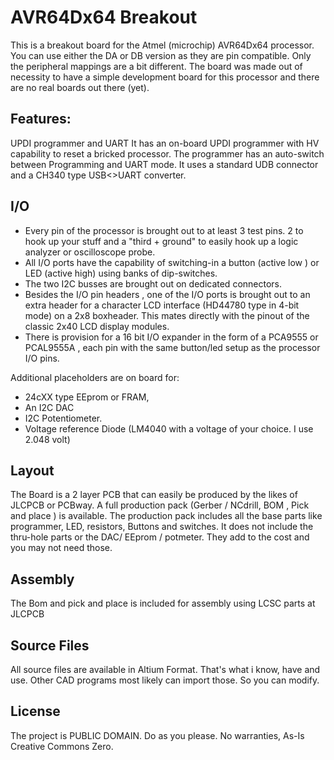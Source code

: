 # AVR64Dx64 Breakout

This is a breakout board for the Atmel (microchip) AVR64Dx64 processor. You can use either the DA or DB version as they are pin compatible. Only the peripheral mappings are a bit different.
The board was made out of necessity to have a simple development board for this processor and there are no real boards out there (yet).

## Features:

UPDI programmer and UART
It has an on-board UPDI programmer with HV capability to reset a bricked processor. The programmer has an auto-switch between Programming and UART mode. It uses a standard UDB connector and a CH340 type USB<>UART converter.

## I/O 

- Every pin of the processor is brought out to at least 3 test pins. 2 to hook up your stuff and a "third + ground" to easily hook up a logic analyzer or oscilloscope probe.
- All I/O ports have the capability of switching-in a button (active low ) or LED (active high) using banks of dip-switches.
- The two I2C busses are brought out on dedicated connectors.
- Besides the I/O pin headers , one of the I/O ports is brought out to an extra header for a character LCD interface (HD44780 type in 4-bit mode) on a 2x8 boxheader. This mates directly with the pinout of the classic 2x40 LCD display modules.
- There is provision for a 16 bit I/O expander in the form of a PCA9555 or PCAL9555A , each pin with the same button/led setup as the processor I/O pins.

Additional placeholders are on board for:

- 24cXX type EEprom or FRAM,
- An I2C DAC
- I2C Potentiometer.
- Voltage reference Diode (LM4040 with a voltage of your choice. I use 2.048 volt)

## Layout

The Board is a 2 layer PCB that can easily be produced by the likes of JLCPCB or PCBway.  A full production pack (Gerber / NCdrill, BOM , Pick and place ) is available. The production pack includes all the base parts like programmer, LED, resistors, Buttons and switches. It does not include the thru-hole parts or the DAC/ EEprom / potmeter. They add to the cost and you may not need those.

## Assembly

The Bom and pick and place is included for assembly using LCSC parts at JLCPCB

## Source Files

All source files are available in Altium Format. That's what i know, have and use. Other CAD programs most likely can import those. So you can modify.

## License

The project is PUBLIC DOMAIN. Do as you please. No warranties, As-Is
Creative Commons Zero.

